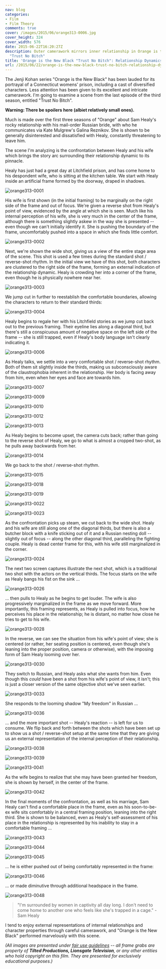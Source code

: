 ```yaml
---
nav: blog
categories:
- Film
- Film Theory
comments: true
cover: /images/2015/06/orange313-0006.jpg
cover_height: 324
cover_width: 576
date: 2015-06-22T16:20:27Z
description: Outer camerawork mirrors inner relationship in Orange is the New Black's
  "Trust No Bitch"
title: 'Orange is the New Black "Trust No Bitch": Relationship Dynamics'
url: /2015/06/22/orange-is-the-new-black-trust-no-bitch-relationship-dynamics/
---
```


The Jenji Kohan series "Orange is the New Black" has been lauded for its portrayal of a Connecticut womens' prison, including a cast of diversified characters. Less attention has been given to its excellent and intricate camerawork. I'm going to examine a scene from the last episode of the third season, entitled "Trust No Bitch".

**Warning: There be spoilers here (albiet relatively small ones).**

<!--more-->

Much is made over the first three seasons of "Orange" about Sam Healy's rocky relationship with his mail-order Russian bride, with who he communicates via Kate Mulgrew's Galina Reznikov. She is shown to be generally disinterested and dissatisfied with Healy, constantly threatening to leave him.

The scene I'm analyzing is the confrontation between Healy and his wife which brings the story arc surrounding their relationship dynamic to its pinnacle.

Healy has just had a great day at Litchfield prison, and has come home to his despondent wife, who is sitting at the kitchen table. We start with Healy inside an artificial frame formed by the doorway, draped in shadows.

![orange313-0001](/images/2015/06/orange313-0001.jpg)  

His wife is first shown (in the initial framing) to be marginally on the right side of the frame and out of focus. We're given a reverse shot from Healy's point of view, evidenced by the angle at which she is seen. Much like his internal perception of his wife, she is very much in the center of the frame, although there is something slightly askew in the way she is presented -- even though we can't initially identify it. She is pushing the boundary of the frame, uncomfortably pushed into a space in which she finds little comfort.
 
![orange313-0002](/images/2015/06/orange313-0002.jpg)  
 
Next, we're shown the wide shot, giving us a view of the entire stage area of the scene. This shot is used a few times during the standard shot / reverse-shot rhythm. In the initial view we have of this shot, both characters are clustered to the right side of the frame, forming an external indication of the relationship dynamic. Healy is crowding her into a corner of the frame, even though he is physically nowhere near her. 
 
![orange313-0003](/images/2015/06/orange313-0003.jpg)  

We jump cut in further to reestablish the comfortable boundaries, allowing the characters to return to their standard thirds:

![orange313-0004](/images/2015/06/orange313-0004.jpg)  

Healy begins to regale her with his Litchfield stories as we jump cut back out to the previous framing. Their eyeline lies along a diagonal third, but there's still a conspicuous amount of negative space on the left side of the frame -- she is still trapped, even if Healy's body language isn't clearly indicating it.
 
![orange313-0006](/images/2015/06/orange313-0006.jpg)  
 
As Healy talks, we settle into a very comfortable shot / reverse-shot rhythm. Both of them sit slightly inside the thirds, making us subconsciously aware of the claustrophobia inherent in the relationship. Her body is facing away from him, even when her eyes and face are towards him.
 
![orange313-0007](/images/2015/06/orange313-0007.jpg)  
 
![orange313-0009](/images/2015/06/orange313-0009.jpg)  
 
![orange313-0010](/images/2015/06/orange313-0010.jpg)  
 
![orange313-0012](/images/2015/06/orange313-0012.jpg)  
 
![orange313-0013](/images/2015/06/orange313-0013.jpg)  

As Healy begins to become upset, the camera cuts back; rather than going to the reverse shot of Healy, we go to what is almost a cropped two-shot, as he pulls away backwards from her.
 
![orange313-0014](/images/2015/06/orange313-0014.jpg)  

We go back to the shot / reverse-shot rhythm.

![orange313-0015](/images/2015/06/orange313-0015.jpg)  
 
![orange313-0018](/images/2015/06/orange313-0018.jpg)  

![orange313-0019](/images/2015/06/orange313-0019.jpg)  
 
![orange313-0022](/images/2015/06/orange313-0022.jpg)  

![orange313-0023](/images/2015/06/orange313-0023.jpg)  

As the confrontation picks up steam, we cut back to the wide shot. Healy and his wife are still along one of the diagonal thirds, but there is also a butcher block with a knife sticking out of it and a Russian nesting doll -- slightly out of focus -- along the other diagonal third, paralleling the fighting couple. Healy is dead center frame for this, with his wife still marginalized in the corner.
  
![orange313-0024](/images/2015/06/orange313-0024.jpg)  

The next two screen captures illustrate the next shot, which is a traditional two shot with the actors on the vertical thirds. The focus starts on the wife as Healy bangs his fist on the sink ...
 
![orange313-0026](/images/2015/06/orange313-0026.jpg)  

... then pulls to Healy as he begins to get louder. The wife is also progressively marginalized in the frame as we move forward. More importantly, this framing represents, as Healy is pulled into focus, how he perceives his place in the relationship; he is distant, no matter how close he tries to get to his wife. 
 
![orange313-0028](/images/2015/06/orange313-0028.jpg)  
 
In the reverse, we can see the situation from his wife's point of view; she is centered (or rather, her seating position is centered, even though she's leaning into the proper position, camera or otherwise), with the imposing form of Sam Healy looming over her. 
 
![orange313-0030](/images/2015/06/orange313-0030.jpg)  

They switch to Russian, and Healy asks what she wants from him. Even though this *could* have been a shot from his wife's point of view, it isn't; this is just a closer version of the same objective shot we've seen earlier.
 
![orange313-0033](/images/2015/06/orange313-0033.jpg)  
 
She responds to the looming shadow "My freedom" in Russian ... 
 
![orange313-0036](/images/2015/06/orange313-0036.jpg)  
 
... and the more important shot -- Healy's reaction -- is left for us to consume. We flip back and forth between the shots which have been set up to show us a shot / reverse-shot setup at the same time that they are giving us an external representation of the internal perception of their relationship.
 
![orange313-0038](/images/2015/06/orange313-0038.jpg)  
 
![orange313-0039](/images/2015/06/orange313-0039.jpg)  
 
![orange313-0041](/images/2015/06/orange313-0041.jpg)  
 
As the wife begins to realize that she may have been granted her freedom, she is shown by herself, in the center of the frame.
 
![orange313-0042](/images/2015/06/orange313-0042.jpg)  

In the final moments of the confrontation, as well as his marriage, Sam Healy can't find a comfortable place in the frame, even as his soon-to-be-ex wife sits comfortably in a central framing position, leaning into the right third. She is shown to be balanced, even as Healy's self-assessment of his place in the relationship is represented by his inability to stay in a comfortable framing ...
  
![orange313-0043](/images/2015/06/orange313-0043.jpg)  
 
![orange313-0044](/images/2015/06/orange313-0044.jpg)  
 
![orange313-0045](/images/2015/06/orange313-0045.jpg)  

... he is either pushed out of being comfortably represented in the frame:
 
![orange313-0046](/images/2015/06/orange313-0046.jpg)  
 
... or made diminutive through additional headspace in the frame.
 
![orange313-0048](/images/2015/06/orange313-0048.jpg)  

> "I'm surrounded by women in captivity all day long. I don't need to come home to another one who feels like she's trapped in a cage." - Sam Healy
 
I tend to enjoy external representations of internal relationships and character properties through careful camerawork, and "Orange is the New Black" performed marvelously with this scene.
 
_(All images are presented under [fair use guidelines](http://libguides.mit.edu/usingimages) -- all frame grabs are property of **Tilted Productions, Lionsgate Television**, or any other entities who hold copyright on this film. They are presented for exclusively educational purposes.)_
